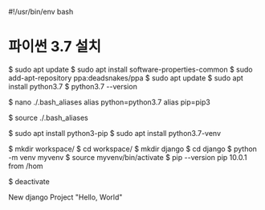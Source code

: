 #!/usr/bin/env bash
# 파이썬 3.7 설치
$ sudo apt update
$ sudo apt install software-properties-common
$ sudo add-apt-repository ppa:deadsnakes/ppa
$ sudo apt update
$ sudo apt install python3.7
$ python3.7 --version

$ nano ./.bash_aliases 
alias python=python3.7
alias pip=pip3

$ source ./.bash_aliases

$ sudo apt install python3-pip
$ sudo apt install python3.7-venv

$ mkdir workspace/
$ cd workspace/
$ mkdir django
$ cd django
$ python -m venv myvenv
$ source myvenv/bin/activate
$ pip --version
 pip 10.0.1 from /hom

$ deactivate

New django Project "Hello, World"

